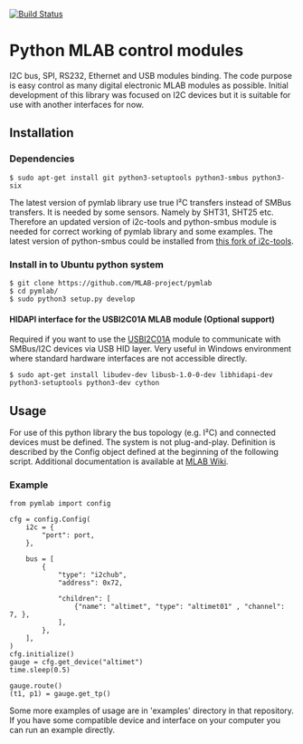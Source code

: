 [![Build Status](https://travis-ci.org/MLAB-project/pymlab.svg?branch=master)](https://travis-ci.org/MLAB-project/pymlab)

Python MLAB control modules
================

I2C bus, SPI, RS232, Ethernet and USB modules binding. The code purpose is easy control as many digital electronic MLAB modules as possible. Initial development of this library was focused on I2C devices but it is suitable for use with another interfaces for now.

Installation
------------

### Dependencies

    $ sudo apt-get install git python3-setuptools python3-smbus python3-six 

The latest version of pymlab library use true I²C transfers instead of SMBus transfers. It is needed by some sensors. Namely by SHT31, SHT25 etc.  Therefore an updated version of i2c-tools and python-smbus module is needed for correct working of pymlab library and some examples.
The latest version of python-smbus could be installed from [this fork of i2c-tools](https://github.com/MLAB-project/i2c-tools).

### Install in to Ubuntu python system

    $ git clone https://github.com/MLAB-project/pymlab
    $ cd pymlab/
    $ sudo python3 setup.py develop

#### HIDAPI interface for the USBI2C01A  MLAB module (Optional support)

Required if you want to use the [USBI2C01A](http://wiki.mlab.cz/doku.php?id=en:usbi2c) module to communicate with SMBus/I2C devices via USB HID layer. Very useful in Windows environment where standard hardware interfaces are not accessible directly.

    $ sudo apt-get install libudev-dev libusb-1.0-0-dev libhidapi-dev python3-setuptools python3-dev cython


Usage
-----

For use of this python library the bus topology (e.g. I²C) and connected devices must be defined. The system is not plug-and-play. Definition is described by the Config object defined at the beginning of the following script. Additional documentation is available at [MLAB Wiki](http://wiki.mlab.cz/doku.php?id=en:pymlab).

### Example

```python3
from pymlab import config

cfg = config.Config(
    i2c = {
        "port": port,
    },

    bus = [
        {
            "type": "i2chub",
            "address": 0x72,

            "children": [
                {"name": "altimet", "type": "altimet01" , "channel": 7, },   
            ],
        },
    ],
)
cfg.initialize()
gauge = cfg.get_device("altimet")
time.sleep(0.5)

gauge.route()
(t1, p1) = gauge.get_tp()

```

Some more examples of usage are in 'examples' directory in that repository. If you have some compatible device and interface on your computer you can run an example directly.
